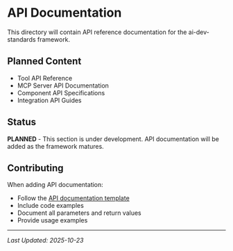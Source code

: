 # API Documentation

This directory will contain API reference documentation for the ai-dev-standards framework.

## Planned Content

- Tool API Reference
- MCP Server API Documentation
- Component API Specifications
- Integration API Guides

## Status

**PLANNED** - This section is under development. API documentation will be added as the framework matures.

## Contributing

When adding API documentation:
- Follow the [API documentation template](../../TEMPLATES/README.md)
- Include code examples
- Document all parameters and return values
- Provide usage examples

---

*Last Updated: 2025-10-23*
